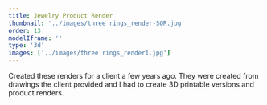 ```yaml
---
title: Jewelry Product Render
thumbnail: '../images/three rings_render-SQR.jpg'
order: 13
modelIframe: ''
type: '3d'
images: ['../images/three rings_render1.jpg']
---
```


Created these renders for a client a few years ago.
They were created from drawings the client provided and I had
to create 3D printable versions and product renders.
